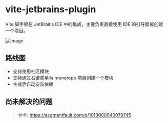 # vite-jetbrains-plugin

Vite 脚手架在 JetBrains IDE 中的集成，主要负责直接使用 IDE 的引导面板创建一个项目。

![image](https://user-images.githubusercontent.com/24560368/119949505-85906b00-bfcc-11eb-9cee-d1082f4923d0.png)

## 路线图

- 支持使用社区模块
- 支持通过右键菜单为 monorepo 项目创建一个模块
- 生成后自动安装依赖

## 尚未解决的问题

> 参考: <https://segmentfault.com/q/1010000040079745>
